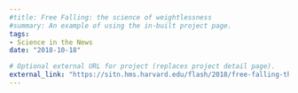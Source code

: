 ```yaml
---
#title: Free Falling: the science of weightlessness
#summary: An example of using the in-built project page.
tags:
- Science in the News
date: "2018-10-18"

# Optional external URL for project (replaces project detail page).
external_link: "https://sitn.hms.harvard.edu/flash/2018/free-falling-the-science-of-weightlessness/"
---
```

